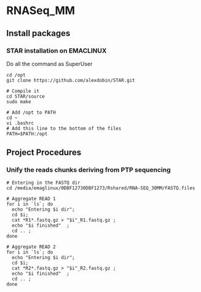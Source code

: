 # RNASeq_MM

## Install packages

### STAR installation on EMACLINUX

Do all the command as SuperUser

```
cd /opt
git clone https://github.com/alexdobin/STAR.git

# Compile it
cd STAR/source
sudo make

# Add /opt to PATH
cd ~
vi .bashrc
# Add this line to the bottom of the files
PATH=$PATH:/opt
```

## Project Procedures

### Unify the reads chunks deriving from PTP sequencing

```
# Entering in the FASTQ dir
cd /media/emaglinux/0DBF12730DBF1273/Rshared/RNA-SEQ_30MM/FASTQ.files

# Aggregate READ 1
for i in `ls`; do
  echo "Entering $i dir";
  cd $i;
  cat *R1*.fastq.gz > "$i"_R1.fastq.gz ;
  echo "$i finished"  ;
  cd .. ;
done

# Aggregate READ 2
for i in `ls`; do
  echo "Entering $i dir";
  cd $i;
  cat *R2*.fastq.gz > "$i"_R2.fastq.gz ;
  echo "$i finished"  ;
  cd .. ;
done

```
